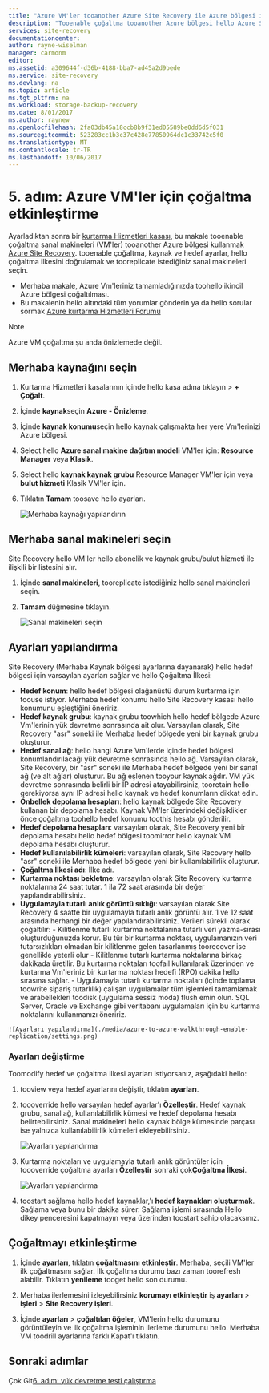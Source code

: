 ```yaml
---
title: "Azure VM'ler tooanother Azure Site Recovery ile Azure bölgesi için aaaEnable çoğaltma | Microsoft Docs"
description: "Tooenable çoğaltma tooanother Azure bölgesi hello Azure Site Recovery hizmetini kullanan Azure VM'ler için gereken hello adımları özetler"
services: site-recovery
documentationcenter: 
author: rayne-wiselman
manager: carmonm
editor: 
ms.assetid: a309644f-d36b-4188-bba7-ad45a2d9bede
ms.service: site-recovery
ms.devlang: na
ms.topic: article
ms.tgt_pltfrm: na
ms.workload: storage-backup-recovery
ms.date: 8/01/2017
ms.author: raynew
ms.openlocfilehash: 2fa03db45a18ccb8b9f31ed05589be0dd6d5f031
ms.sourcegitcommit: 523283cc1b3c37c428e77850964dc1c33742c5f0
ms.translationtype: MT
ms.contentlocale: tr-TR
ms.lasthandoff: 10/06/2017
---
```

# <a name="step-5-enable-replication-for-azure-vms"></a>5. adım: Azure VM'ler için çoğaltma etkinleştirme


Ayarladıktan sonra bir [kurtarma Hizmetleri kasası](azure-to-azure-walkthrough-vault.md), bu makale tooenable çoğaltma sanal makineleri (VM'ler) tooanother Azure bölgesi kullanmak [Azure Site Recovery](site-recovery-overview.md). tooenable çoğaltma, kaynak ve hedef ayarlar, hello çoğaltma ilkesini doğrulamak ve tooreplicate istediğiniz sanal makineleri seçin.

- Merhaba makale, Azure Vm'leriniz tamamladığınızda toohello ikincil Azure bölgesi çoğaltılması.
- Bu makalenin hello altındaki tüm yorumlar gönderin ya da hello sorular sormak [Azure kurtarma Hizmetleri Forumu](https://social.msdn.microsoft.com/forums/azure/home?forum=hypervrecovmgr)

>[!NOTE]
>
> Azure VM çoğaltma şu anda önizlemede değil.


## <a name="select-hello-source"></a>Merhaba kaynağını seçin 

1. Kurtarma Hizmetleri kasalarının içinde hello kasa adına tıklayın > **+ Çoğalt**.
2. İçinde **kaynak**seçin **Azure - Önizleme**.
2. İçinde **kaynak konumu**seçin hello kaynak çalışmakta her yere Vm'lerinizi Azure bölgesi.
3. Select hello **Azure sanal makine dağıtım modeli** VM'ler için: **Resource Manager** veya **Klasik**.
4. Select hello **kaynak kaynak grubu** Resource Manager VM'ler için veya **bulut hizmeti** Klasik VM'ler için.
5. Tıklatın **Tamam** toosave hello ayarları.

    ![Merhaba kaynağı yapılandırın](./media/azure-to-azure-walkthrough-enable-replication/source.png)

## <a name="select-hello-vms"></a>Merhaba sanal makineleri seçin

Site Recovery hello VM'ler hello abonelik ve kaynak grubu/bulut hizmeti ile ilişkili bir listesini alır.

1. İçinde **sanal makineleri**, tooreplicate istediğiniz hello sanal makineleri seçin.
2. **Tamam** düğmesine tıklayın.

    ![Sanal makineleri seçin](./media/azure-to-azure-walkthrough-enable-replication/vms.png)


## <a name="configure-settings"></a>Ayarları yapılandırma

Site Recovery (Merhaba Kaynak bölgesi ayarlarına dayanarak) hello hedef bölgesi için varsayılan ayarları sağlar ve hello Çoğaltma İlkesi:

   - **Hedef konum**: hello hedef bölgesi olağanüstü durum kurtarma için toouse istiyor. Merhaba hedef konumu hello Site Recovery kasası hello konumunu eşleştiğini öneririz.
   - **Hedef kaynak grubu**: kaynak grubu toowhich hello hedef bölgede Azure Vm'lerinin yük devretme sonrasında ait olur. Varsayılan olarak, Site Recovery "asr" soneki ile Merhaba hedef bölgede yeni bir kaynak grubu oluşturur. 
   - **Hedef sanal ağ**: hello hangi Azure Vm'lerde içinde hedef bölgesi konumlandırılacağı yük devretme sonrasında hello ağ. Varsayılan olarak, Site Recovery, bir "asr" soneki ile Merhaba hedef bölgede yeni bir sanal ağ (ve alt ağlar) oluşturur. Bu ağ eşlenen tooyour kaynak ağdır. VM yük devretme sonrasında belirli bir IP adresi atayabilirsiniz, tooretain hello gerekiyorsa aynı IP adresi hello kaynak ve hedef konumların dikkat edin. 
   - **Önbellek depolama hesapları**: hello kaynak bölgede Site Recovery kullanan bir depolama hesabı. Kaynak VM'ler üzerindeki değişiklikler önce çoğaltma toohello hedef konumu toothis hesabı gönderilir. 
   - **Hedef depolama hesapları**: varsayılan olarak, Site Recovery yeni bir depolama hesabı hello hedef bölgesi toomirror hello kaynak VM depolama hesabı oluşturur.
   -  **Hedef kullanılabilirlik kümeleri**: varsayılan olarak, Site Recovery hello "asr" soneki ile Merhaba hedef bölgede yeni bir kullanılabilirlik oluşturur. 
   - **Çoğaltma İlkesi adı**: İlke adı.
   - **Kurtarma noktası bekletme**: varsayılan olarak Site Recovery kurtarma noktalarına 24 saat tutar. 1 ila 72 saat arasında bir değer yapılandırabilirsiniz.
   - **Uygulamayla tutarlı anlık görüntü sıklığı**: varsayılan olarak Site Recovery 4 saatte bir uygulamayla tutarlı anlık görüntü alır. 1 ve 12 saat arasında herhangi bir değer yapılandırabilirsiniz. Verileri sürekli olarak çoğaltılır:
    - Kilitlenme tutarlı kurtarma noktalarına tutarlı veri yazma-sırası oluşturduğunuzda korur. Bu tür bir kurtarma noktası, uygulamanızın veri tutarsızlıkları olmadan bir kilitlenme gelen tasarlanmış toorecover ise genellikle yeterli olur
    - Kilitlenme tutarlı kurtarma noktalarına birkaç dakikada üretilir. Bu kurtarma noktaları toofail kullanılarak üzerinden ve kurtarma Vm'leriniz bir kurtarma noktası hedefi (RPO) dakika hello sırasına sağlar.
    - Uygulamayla tutarlı kurtarma noktaları (içinde toplama toowrite sipariş tutarlılık) çalışan uygulamalar tüm işlemleri tamamlamak ve arabellekleri toodisk (uygulama sessiz moda) flush emin olun. SQL Server, Oracle ve Exchange gibi veritabanı uygulamaları için bu kurtarma noktalarını kullanmanızı öneririz.
        
    ![Ayarları yapılandırma](./media/azure-to-azure-walkthrough-enable-replication/settings.png)


### <a name="modify-settings"></a>Ayarları değiştirme

Toomodify hedef ve çoğaltma ilkesi ayarları istiyorsanız, aşağıdaki hello:

1. tooview veya hedef ayarlarını değiştir, tıklatın **ayarları**.
2. toooverride hello varsayılan hedef ayarlar'ı **Özelleştir**. Hedef kaynak grubu, sanal ağ, kullanılabilirlik kümesi ve hedef depolama hesabı belirtebilirsiniz. Sanal makineleri hello kaynak bölge kümesinde parçası ise yalnızca kullanılabilirlik kümeleri ekleyebilirsiniz.

    ![Ayarları yapılandırma](./media/azure-to-azure-walkthrough-enable-replication/customize-target.png)

3. Kurtarma noktaları ve uygulamayla tutarlı anlık görüntüler için toooverride çoğaltma ayarları **Özelleştir** sonraki çok**Çoğaltma İlkesi**.
 
    ![Ayarları yapılandırma](./media/azure-to-azure-walkthrough-enable-replication/customize-policy.png)

4. toostart sağlama hello hedef kaynaklar,'ı **hedef kaynakları oluşturmak**. Sağlama veya bunu bir dakika sürer. Sağlama işlemi sırasında Hello dikey penceresini kapatmayın veya üzerinden toostart sahip olacaksınız.




## <a name="enable-replication"></a>Çoğaltmayı etkinleştirme

1. İçinde **ayarları**, tıklatın **çoğaltmasını etkinleştir**. Merhaba, seçili VM'ler ilk çoğaltmasını sağlar. İlk çoğaltma durumu bazı zaman toorefresh alabilir. Tıklatın **yenileme** tooget hello son durumu.

2. Merhaba ilerlemesini izleyebilirsiniz **korumayı etkinleştir** iş **ayarları** > **işleri** > **Site Recovery işleri**.

3. İçinde **ayarları** > **çoğaltılan öğeler**, VM'lerin hello durumunu görüntüleyin ve ilk çoğaltma işleminin ilerleme durumunu hello. Merhaba VM toodrill ayarlarına farklı Kapat'ı tıklatın.



## <a name="next-steps"></a>Sonraki adımlar

Çok Git[6. adım: yük devretme testi çalıştırma](azure-to-azure-walkthrough-test-failover.md)
